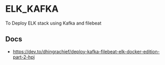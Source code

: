 # ELK_KAFKA
To Deploy ELK stack using Kafka and filebeat

## Docs
- https://dev.to/dhingrachief/deploy-kafka-filebeat-elk-docker-edition-part-2-hpj




